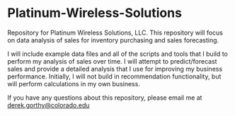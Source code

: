 # Platinum-Wireless-Solutions
Repository for Platinum Wireless Solutions, LLC. This repository will focus on data analysis of sales for inventory purchasing and sales forecasting.

I will include example data files and all of the scripts and tools that I build to perform my analysis of sales over time. I will attempt to predict/forecast sales and provide a detailed analysis that I use for improving my business performance. Initially, I will not build in recommendation functionality, but will perform calculations in my own business. 

If you have any questions about this repository, please email me at derek.gorthy@colorado.edu
